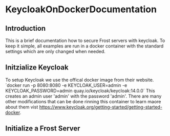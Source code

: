# KeycloakOnDockerDocumentation
## Introduction
This is a brief documentation how to secure Frost servers with keycloak. To keep it simple, all examples are run in a docker container with the standard settings which are only changed when needed.
## Initzialize Keycloak
To setup Keycloak we use the offical docker image from their website.
´docker run -p 8080:8080 -e KEYCLOAK_USER=admin -e KEYCLOAK_PASSWORD=admin quay.io/keycloak/keycloak:14.0.0´
This creates an admin user 'admin' with the password 'admin'. There are many other modifications that can be done rinning this container to learn maore about them vist https://www.keycloak.org/getting-started/getting-started-docker.
## Initialize a Frost Server
